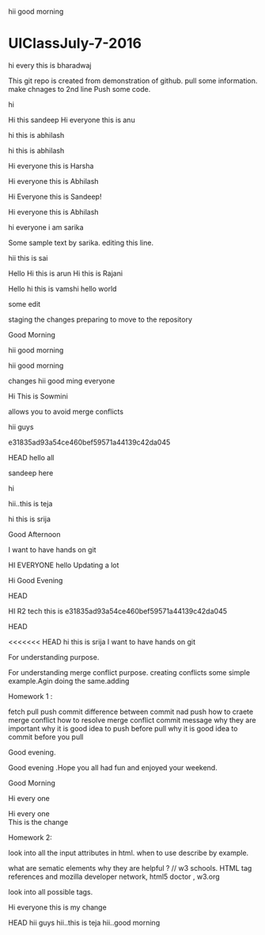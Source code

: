 

hii good morning


# UIClassJuly-7-2016


hi every this is bharadwaj

This git repo is created from demonstration of github. pull some information. make chnages to 2nd line
Push some code.


hi

Hi this sandeep
Hi everyone this is anu

hi this is abhilash


hi this is abhilash


Hi everyone this is Harsha


Hi everyone this is Abhilash


Hi Everyone this is Sandeep!

Hi everyone this is Abhilash


hi everyone i am sarika

Some sample text by sarika. editing this line.

hii this is sai


Hello
Hi this is arun
Hi this is Rajani

Hello 
hi this is vamshi
hello world




some edit




staging the changes preparing to move to the repository


Good Morning    

hii good morning


hii good morning

changes
hii good ming everyone

Hi This is Sowmini


allows you to avoid merge conflicts 

hii guys



e31835ad93a54ce460bef59571a44139c42da045

 

HEAD
hello all

 
sandeep here

hi

hii..this is teja




hi this is srija

Good Afternoon

I want to have hands on git

HI EVERYONE
hello 
Updating a lot


Hi Good Evening 

 HEAD

HI R2 tech this is 
e31835ad93a54ce460bef59571a44139c42da045

HEAD

<<<<<<< HEAD
hi this is srija
I want to have hands on git


For understanding purpose.

For understanding merge conflict purpose. creating conflicts some simple example.Agin doing the same.adding


Homework 1 :

fetch
pull
push 
commit 
difference between commit nad push 
how to craete merge conflict
how to resolve merge conflict
commit message why they are important
why it is good idea to push before pull
why  it is good idea to commit before you pull


Good evening.


Good evening .Hope you all had fun and enjoyed your weekend.

Good Morning 

Hi every one

Hi every one	
This is the change


Homework 2:

 look into all the input attributes in html. when to use describe by example.

 what are sematic elements why they are helpful ? // w3  schools. HTML tag references and mozilla developer network, html5 doctor , w3.org

 look into all possible tags.

Hi everyone this is my change

 HEAD
hii guys
hii..this is teja
hii..good morning